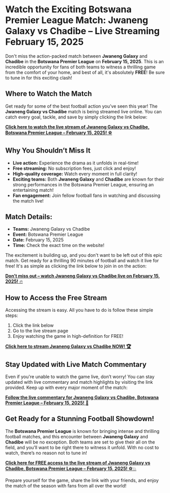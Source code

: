 # Watch the Exciting Botswana Premier League Match: Jwaneng Galaxy vs Chadibe – Live Streaming February 15, 2025

Don't miss the action-packed match between **Jwaneng Galaxy** and **Chadibe** in the **Botswana Premier League** on **February 15, 2025**. This is an incredible opportunity for fans of both teams to witness a thrilling game from the comfort of your home, and best of all, it's absolutely **FREE**! Be sure to tune in for this exciting clash!

## Where to Watch the Match

Get ready for some of the best football action you’ve seen this year! The **Jwaneng Galaxy vs Chadibe** match is being streamed live online. You can catch every goal, tackle, and save by simply clicking the link below:

[**Click here to watch the live stream of Jwaneng Galaxy vs Chadibe, Botswana Premier League – February 15, 2025!** ⚽](https://tinyurl.com/livestreamfreeo?st=Jwaneng+Galaxy+vs+Chadibe&si=ghc)

## Why You Shouldn’t Miss It

- **Live action:** Experience the drama as it unfolds in real-time!
- **Free streaming:** No subscription fees, just click and enjoy!
- **High-quality coverage:** Watch every moment in full clarity!
- **Exciting teams:** Both **Jwaneng Galaxy** and **Chadibe** are known for their strong performances in the Botswana Premier League, ensuring an entertaining match!
- **Fan engagement:** Join fellow football fans in watching and discussing the match live!

## Match Details:

- **Teams:** Jwaneng Galaxy vs Chadibe
- **Event:** Botswana Premier League
- **Date:** February 15, 2025
- **Time:** Check the exact time on the website!

The excitement is building up, and you don't want to be left out of this epic match. Get ready for a thrilling 90 minutes of football and watch it live for free! It's as simple as clicking the link below to join in on the action:

[**Don’t miss out – watch Jwaneng Galaxy vs Chadibe live on February 15, 2025!** 🔥](https://tinyurl.com/livestreamfreeo?st=Jwaneng+Galaxy+vs+Chadibe&si=ghc)

## How to Access the Free Stream

Accessing the stream is easy. All you have to do is follow these simple steps:

1. Click the link below
2. Go to the live stream page
3. Enjoy watching the game in high-definition for FREE!

[**Click here to stream Jwaneng Galaxy vs Chadibe NOW! 🏆**](https://tinyurl.com/livestreamfreeo?st=Jwaneng+Galaxy+vs+Chadibe&si=ghc)

## Stay Updated with Live Match Commentary

Even if you're unable to watch the game live, don’t worry! You can stay updated with live commentary and match highlights by visiting the link provided. Keep up with every major moment of the match:

[**Follow the live commentary for Jwaneng Galaxy vs Chadibe, Botswana Premier League – February 15, 2025!** 📝](https://tinyurl.com/livestreamfreeo?st=Jwaneng+Galaxy+vs+Chadibe&si=ghc)

## Get Ready for a Stunning Football Showdown!

The **Botswana Premier League** is known for bringing intense and thrilling football matches, and this encounter between **Jwaneng Galaxy** and **Chadibe** will be no exception. Both teams are set to give their all on the field, and you’ll want to be right there to witness it unfold. With no cost to watch, there’s no reason not to tune in!

[**Click here for FREE access to the live stream of Jwaneng Galaxy vs Chadibe, Botswana Premier League – February 15, 2025!** ⚽💥](https://tinyurl.com/livestreamfreeo?st=Jwaneng+Galaxy+vs+Chadibe&si=ghc)

Prepare yourself for the game, share the link with your friends, and enjoy the match of the season with fans from all over the world!

